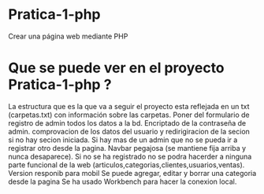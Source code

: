 # Pratica-1-php
Crear una página web mediante PHP

# Que se puede ver en el proyecto Pratica-1-php ?

La estructura que es la que va a seguir el proyecto esta reflejada en un txt (carpetas.txt) con información sobre las carpetas.
Poner del formulario de registro de admin todos los datos a la bd.
Encriptado de la contraseña de admin.
comprovacion de los datos del usuario y redirigiracion de la secion si no hay secion iniciada.
Si hay mas de un admin que no se pueda ir a registrar otro desde la pagina.
Navbar pegajosa (se mantiene fija arriba y nunca desaparece).
Si no se ha registrado no se podra hacerder a ninguna parte funcional de la web (articulos,categorias,clientes,usuarios,ventas).
Version responib para mobil
Se puede agregar, editar y borrar una categoria desde la pagina
Se ha usado Workbench para hacer la conexion local.
